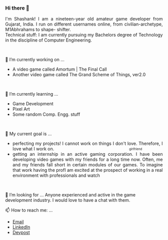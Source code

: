 ### Hi there 👋

<p align='justify'>
    I'm Shashank! I am a nineteen-year old amateur game developer from Gujarat, India. I run on different usernames online, from civilian-archetype, M1Abhrahams to shape-           shifter.
    <br />
    Technical stuff: I am currently pursuing my Bachelors degree of Technology in the discipline of Computer Engineering. 
</p>
<br/>

🔭 I’m currently working on ...
    <ul>
        <li>
            A video game called Amortum | The Final Call
        </li>
        <li>
            Another video game called The Grand Scheme of Things, ver2.0
        </li>
    </ul>
<br/>

🌱 I’m currently learning ...
    <ul>
        <li>
            Game Development
        </li>
        <li>
            Pixel Art
        </li>
        <li>
            Some random Comp. Engg. stuff
        </li>
    </ul>
<br/>

👯 My current goal is ...
    <ul align='justify'>
        <li>
            perfecting my projects! I cannot work on things I don't love. Therefore, I love what I work on. &nbsp; &nbsp; &nbsp; &nbsp; &nbsp; &nbsp; &nbsp; &nbsp; &nbsp;                   &nbsp; &nbsp; &nbsp; &nbsp; &nbsp; &nbsp; &nbsp; &nbsp; &nbsp; &nbsp; &nbsp; &nbsp; &nbsp; &nbsp; &nbsp; &nbsp; &nbsp; &nbsp; &nbsp; &nbsp; &nbsp;                               <sub><sup>girlfriend</sup></sub>
        </li>
        <li>
            getting an internship in an active gaming corporation. I have been developing video games with my friends for a long time now. Often, me and my friends fall short in             certain modules of our games. To imagine that work having the profI am excited at the prospect of working in a real environment with professionals and watch
        </li>
    </ul>
<br/>
        
🤔 I’m looking for ...
    Anyone experienced and active in the game development industry. I would love to have a chat with them.
<br/>

📫 How to reach me: ...
    <ul>
        <li>
            <a href='mailto:shash.nerurkar@gmail.com'>Email</a>
        </li>
        <li>
            <a href='https://www.linkedin.com/in/shashank-nerurkar-1bb151171/'>LinkedIn</a>
        </li>
        <li>
            <a href='https://devpost.com/shash-nerurkar?ref_content=user-portfolio&ref_feature=portfolio&ref_medium=global-nav'>Devpost</a>
        </li>
    </ul>
<br/>
